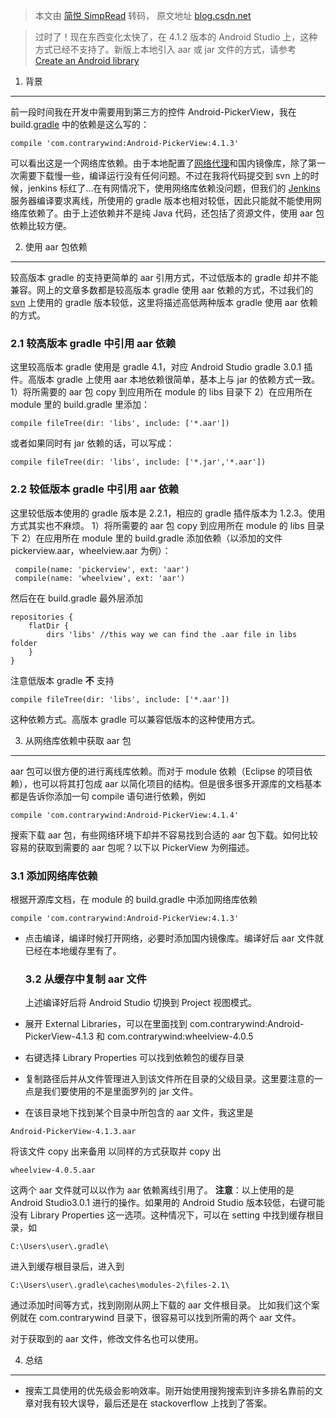 > 本文由 [简悦 SimpRead](http://ksria.com/simpread/) 转码， 原文地址 [blog.csdn.net](https://blog.csdn.net/u014038624/article/details/113102858)

> 过时了！现在东西变化太快了，在 4.1.2 版本的 Android Studio 上，这种方式已经不支持了。新版上本地引入 aar 或 jar 文件的方式，请参考 [Create an Android library](https://developer.android.google.cn/studio/projects/android-library)

1. 背景

---

前一段时间我在开发中需要用到第三方的控件 Android-PickerView，我在 build.[gradle](https://so.csdn.net/so/search?q=gradle&spm=1001.2101.3001.7020) 中的依赖是这么写的：

```
compile 'com.contrarywind:Android-PickerView:4.1.3'

```

可以看出这是一个网络库依赖。由于本地配置了[网络代理](https://so.csdn.net/so/search?q=%E7%BD%91%E7%BB%9C%E4%BB%A3%E7%90%86&spm=1001.2101.3001.7020)和国内镜像库，除了第一次需要下载慢一些，编译运行没有任何问题。不过在我将代码提交到 svn 上的时候，jenkins 标红了…在有网情况下，使用网络库依赖没问题，但我们的 [Jenkins](https://so.csdn.net/so/search?q=Jenkins&spm=1001.2101.3001.7020) 服务器编译要求离线，所使用的 gradle 版本也相对较低，因此只能就不能使用网络库依赖了。由于上述依赖并不是纯 Java 代码，还包括了资源文件，使用 aar 包依赖比较方便。

2. 使用 aar 包依赖

---

较高版本 gradle 的支持更简单的 aar 引用方式，不过低版本的 gradle 却并不能兼容。网上的文章多数都是较高版本 gradle 使用 aar 依赖的方式，不过我们的 [svn](https://so.csdn.net/so/search?q=svn&spm=1001.2101.3001.7020) 上使用的 gradle 版本较低，这里将描述高低两种版本 gradle 使用 aar 依赖的方式。

### 2.1 较高版本 gradle 中引用 aar 依赖

这里较高版本 gradle 使用是 gradle 4.1，对应 Android Studio gradle 3.0.1 插件。高版本 gradle 上使用 aar 本地依赖很简单，基本上与 jar 的依赖方式一致。
1）将所需要的 aar 包 copy 到应用所在 module 的 libs 目录下
2）在应用所在 module 里的 build.gradle 里添加：

```
compile fileTree(dir: 'libs', include: ['*.aar'])

```

或者如果同时有 jar 依赖的话，可以写成：

```
compile fileTree(dir: 'libs', include: ['*.jar','*.aar'])

```

### 2.2 较低版本 gradle 中引用 aar 依赖

这里较低版本使用的 gradle 版本是 2.2.1，相应的 gradle 插件版本为 1.2.3。使用方式其实也不麻烦。
1）将所需要的 aar 包 copy 到应用所在 module 的 libs 目录下
2）在应用所在 module 里的 build.gradle 添加依赖（以添加的文件 pickerview.aar，wheelview.aar 为例）：

```
 compile(name: 'pickerview', ext: 'aar')
 compile(name: 'wheelview', ext: 'aar')

```

然后在在 build.gradle 最外层添加

```
repositories {
    flatDir {
        dirs 'libs' //this way we can find the .aar file in libs folder
    }
}

```

注意低版本 gradle **不** 支持

```
compile fileTree(dir: 'libs', include: ['*.aar'])

```

这种依赖方式。高版本 gradle 可以兼容低版本的这种使用方式。

3. 从网络库依赖中获取 aar 包

---

aar 包可以很方便的进行离线库依赖。而对于 module 依赖（Eclipse 的项目依赖），也可以将其打包成 aar 以简化项目的结构。但是很多很多开源库的文档基本都是告诉你添加一句 compile 语句进行依赖，例如

```
compile 'com.contrarywind:Android-PickerView:4.1.4'

```

搜索下载 aar 包，有些网络环境下却并不容易找到合适的 aar 包下载。如何比较容易的获取到需要的 aar 包呢？以下以 PickerView 为例描述。

### 3.1 添加网络库依赖

根据开源库文档，在 module 的 build.gradle 中添加网络库依赖

```
compile 'com.contrarywind:Android-PickerView:4.1.3'

```

* 点击编译，编译时候打开网络，必要时添加国内镜像库。编译好后 aar 文件就已经在本地缓存里有了。

  ### 3.2 从缓存中复制 aar 文件

  上述编译好后将 Android Studio 切换到 Project 视图模式。
* 展开 External Libraries，可以在里面找到 com.contrarywind:Android-PickerView-4.1.3 和 com.contrarywind:wheelview-4.0.5
* 右键选择 Library Properties 可以找到依赖包的缓存目录
* 复制路径后并从文件管理进入到该文件所在目录的父级目录。这里要注意的一点是我们要使用的不是里面罗列的 jar 文件。
* 在该目录地下找到某个目录中所包含的 aar 文件，我这里是

```
Android-PickerView-4.1.3.aar

```

将该文件 copy 出来备用
以同样的方式获取并 copy 出

```
wheelview-4.0.5.aar

```

这两个 aar 文件就可以以作为 aar 依赖离线引用了。
**注意**：以上使用的是 Android Studio3.0.1 进行的操作。如果用的 Android Studio 版本较低，右键可能没有 Library Properties 这一选项。这种情况下，可以在 setting 中找到缓存根目录，如

```
C:\Users\user\.gradle\

```

进入到缓存根目录后，进入到

```
C:\Users\user\.gradle\caches\modules-2\files-2.1\

```

通过添加时间等方式，找到刚刚从网上下载的 aar 文件根目录。
比如我们这个案例就在 com.contrarywind 目录下，很容易可以找到所需的两个 aar 文件。

对于获取到的 aar 文件，修改文件名也可以使用。

4. 总结

---

* 搜索工具使用的优先级会影响效率。刚开始使用搜狗搜索到许多排名靠前的文章对我有较大误导，最后还是在 stackoverflow 上找到了答案。
